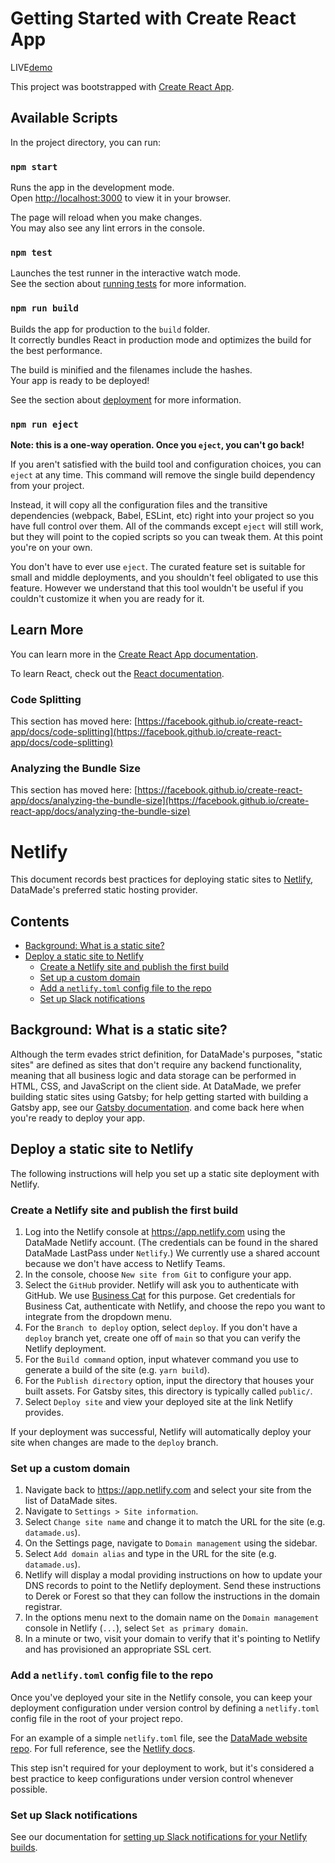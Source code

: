 # Getting Started with Create React App


LIVE[demo](https://google-taiwind-css-shubham.netlify.app/)



This project was bootstrapped with [Create React App](https://github.com/facebook/create-react-app).

## Available Scripts

In the project directory, you can run:

### `npm start`

Runs the app in the development mode.\
Open [http://localhost:3000](http://localhost:3000) to view it in your browser.

The page will reload when you make changes.\
You may also see any lint errors in the console.

### `npm test`

Launches the test runner in the interactive watch mode.\
See the section about [running tests](https://facebook.github.io/create-react-app/docs/running-tests) for more information.

### `npm run build`

Builds the app for production to the `build` folder.\
It correctly bundles React in production mode and optimizes the build for the best performance.

The build is minified and the filenames include the hashes.\
Your app is ready to be deployed!

See the section about [deployment](https://facebook.github.io/create-react-app/docs/deployment) for more information.

### `npm run eject`

**Note: this is a one-way operation. Once you `eject`, you can't go back!**

If you aren't satisfied with the build tool and configuration choices, you can `eject` at any time. This command will remove the single build dependency from your project.

Instead, it will copy all the configuration files and the transitive dependencies (webpack, Babel, ESLint, etc) right into your project so you have full control over them. All of the commands except `eject` will still work, but they will point to the copied scripts so you can tweak them. At this point you're on your own.

You don't have to ever use `eject`. The curated feature set is suitable for small and middle deployments, and you shouldn't feel obligated to use this feature. However we understand that this tool wouldn't be useful if you couldn't customize it when you are ready for it.

## Learn More

You can learn more in the [Create React App documentation](https://facebook.github.io/create-react-app/docs/getting-started).

To learn React, check out the [React documentation](https://reactjs.org/).

### Code Splitting

This section has moved here: [https://facebook.github.io/create-react-app/docs/code-splitting](https://facebook.github.io/create-react-app/docs/code-splitting)

### Analyzing the Bundle Size

This section has moved here: [https://facebook.github.io/create-react-app/docs/analyzing-the-bundle-size](https://facebook.github.io/create-react-app/docs/analyzing-the-bundle-size)
# Netlify

This document records best practices for deploying static sites to
[Netlify](https://netlify.com), DataMade's preferred static hosting provider.

## Contents

- [Background: What is a static site?](#background-what-is-a-static-site)
- [Deploy a static site to Netlify](#deploy-a-static-site-to-netlify)
    - [Create a Netlify site and publish the first build](#set-up-a-static-site-deployment)
    - [Set up a custom domain](#set-up-a-custom-domain)
    - [Add a `netlify.toml` config file to the repo](#add-a-netlifytoml-config-file-to-the-repo)
    - [Set up Slack notifications](#set-up-slack-notifications)

## Background: What is a static site?

Although the term evades strict definition, for DataMade's purposes, "static sites"
are defined as sites that don't require any backend functionality,
meaning that all business logic and data storage can be performed in HTML, CSS, and JavaScript on
the client side. At DataMade, we prefer building static sites using Gatsby;
for help getting started with building a Gatsby app, see our [Gatsby documentation](/gatsby/).
and come back here when you're ready to deploy your app.

## Deploy a static site to Netlify

The following instructions will help you set up a static site deployment with
Netlify.

### Create a Netlify site and publish the first build

1. Log into the Netlify console at https://app.netlify.com using the DataMade
   Netlify account. (The credentials can be found in the shared DataMade LastPass under `Netlify`.)
   We currently use a shared account because we don't have access to Netlify Teams.
2. In the console, choose `New site from Git` to configure your app.
3. Select the `GitHub` provider. Netlify will ask you to authenticate with GitHub. We
   use [Business Cat](http://github.com/business-cat) for this purpose. Get credentials
   for Business Cat, authenticate with Netlify, and choose the repo you want to integrate from
   the dropdown menu.
4. For the `Branch to deploy` option, select `deploy`. If you don't have a `deploy` branch
   yet, create one off of `main` so that you can verify the Netlify deployment.
5. For the `Build command` option, input whatever command you use to generate
   a build of the site (e.g. `yarn build`).
6. For the `Publish directory` option, input the directory that houses your built
   assets. For Gatsby sites, this directory is typically called `public/`.
7. Select `Deploy site` and view your deployed site at the link Netlify provides.

If your deployment was successful, Netlify will automatically deploy your site
when changes are made to the `deploy` branch.

### Set up a custom domain

1. Navigate back to https://app.netlify.com and select your site from the list of
   DataMade sites.
2. Navigate to `Settings > Site information`.
3. Select `Change site name` and change it to match the URL for the site
   (e.g. `datamade.us`).
4. On the Settings page, navigate to `Domain management` using the sidebar.
5. Select `Add domain alias` and type in the URL for the site (e.g. `datamade.us`).
6. Netlify will display a modal providing instructions on how to update your DNS
   records to point to the Netlify deployment. Send these instructions to Derek
   or Forest so that they can follow the instructions in the domain registrar.
7. In the options menu next to the domain name on the `Domain management` console
   in Netlify (`...`), select `Set as primary domain`.
8. In a minute or two, visit your domain to verify that it's pointing to Netlify
   and has provisioned an appropriate SSL cert.

### Add a `netlify.toml` config file to the repo

Once you've deployed your site in the Netlify console, you can keep your deployment configuration
under version control by defining a `netlify.toml` config file in the root of your project repo.

For an example of a simple `netlify.toml` file, see the [DataMade website
repo](https://github.com/datamade/datamade.us/blob/main/netlify.toml). For
full reference, see the [Netlify docs](https://www.netlify.com/docs/netlify-toml-reference/).

This step isn't required for your deployment to work, but it's considered a best practice to keep
configurations under version control whenever possible.

### Set up Slack notifications

See our documentation for [setting up Slack notifications for your Netlify
builds](/logging/slack.md#push-netlify-notifications-to-slack).
